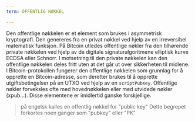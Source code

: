 ```yaml
---
term: OFFENTLIG NØKKEL

---
```

Den offentlige nøkkelen er et element som brukes i asymmetrisk kryptografi. Den genereres fra en privat nøkkel ved hjelp av en irreversibel matematisk funksjon. På Bitcoin utledes offentlige nøkler fra den tilhørende private nøkkelen ved hjelp av de digitale signaturalgoritmene elliptisk kurve ECDSA eller Schnorr. I motsetning til den private nøkkelen kan den offentlige nøkkelen deles fritt uten at det går ut over sikkerheten til midlene. I Bitcoin-protokollen fungerer den offentlige nøkkelen som grunnlag for å opprette en Bitcoin-adresse, som deretter brukes til å opprette utgiftsbetingelser på en UTXO ved hjelp av en `scriptPubKey`. Offentlige nøkler forveksles ofte med hovednøkkelen eller med utvidede nøkler (xpub...). Disse elementene er imidlertid ganske forskjellige.

> på engelsk kalles en offentlig nøkkel for "public key" Dette begrepet forkortes noen ganger som "pubkey" eller "PK"